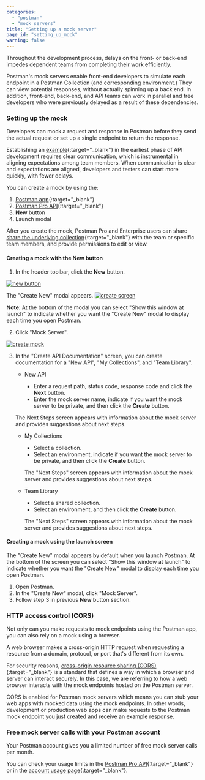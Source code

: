 ```yaml
---
categories:
  - "postman"
  - "mock_servers"
title: "Setting up a mock server"
page_id: "setting_up_mock"
warning: false
---
```


Throughout the development process, delays on the front- or back-end impedes dependent teams from completing their work efficiently.  

Postman's mock servers enable front-end developers to simulate each endpoint in a Postman Collection (and corresponding environment.) They can view potential responses, without actually spinning up a back end. In addition, front-end, back-end, and API teams can work in parallel and free developers who were previously delayed as a result of these dependencies.

### Setting up the mock

Developers can mock a request and response in Postman before they send the actual request or set up a single endpoint to return the response. 

Establishing an [example](/docs/postman/collections/examples){:target="_blank"} in the earliest phase of API development requires clear communication, which is instrumental in aligning expectations among team members. When communication is clear and expectations are aligned, developers and testers can start more quickly, with fewer delays.

You can create a mock by using the: 

  1. [Postman app](/docs/postman/mock_servers/mocking_with_examples){:target="_blank"}
  2. [Postman Pro API](/docs/postman/mock_servers/mock_with_api){:target="_blank"}
  3. **New** button
  4. Launch modal 
  
After you create the mock, Postman Pro and Enterprise users can share [share the underlying collection](/docs/postman/team_library/sharing#sharing-collections){:target="_blank"} with the team or specific team members, and provide permissions to edit or view.


#### Creating a mock with the New button

1.  In the header toolbar, click the **New** button.

[![new button](https://s3.amazonaws.com/postman-static-getpostman-com/postman-docs/HeaderToolBar.png)](https://s3.amazonaws.com/postman-static-getpostman-com/postman-docs/HeaderToolBar.png)

The "Create New" modal appears.
[![create screen](https://s3.amazonaws.com/postman-static-getpostman-com/postman-docs/create_new_screen.png)](https://s3.amazonaws.com/postman-static-getpostman-com/postman-docs/create_new_screen.png)

**Note**: At the bottom of the modal you can select "Show this window at launch" to indicate whether you want the "Create New" modal to display each time you open Postman.

2. Click "Mock Server".

[![create mock](https://s3.amazonaws.com/postman-static-getpostman-com/postman-docs/create_mock.png)](https://s3.amazonaws.com/postman-static-getpostman-com/postman-docs/create_mock.png)


3. In the "Create API Documentation" screen, you can create documentation for a "New API", "My Collections", and "Team Library". 
   * New API
     
     * Enter a request path, status code, response code and click the **Next** button.
     * Enter the mock server name, indicate if you want the mock server to be private, and then click the **Create** button.
     
    The Next Steps screen appears with information about the mock server and provides suggestions about next steps.
    
   * My Collections
   
     * Select a collection.
     * Select an environment, indicate if you want the mock server to be private, and then click the **Create** button.
     
     The "Next Steps" screen appears with information about the mock server and provides suggestions about next steps.
     
   * Team Library
   
     * Select a shared collection.
     * Select an environment, and then click the **Create** button.
     
     The "Next Steps" screen appears with information about the mock server and provides suggestions about next steps.
     
#### Creating a mock using the launch screen

The "Create New" modal appears by default when you launch Postman. At the bottom of the screen you can select "Show this window at launch" to indicate whether you want the "Create New" modal to display each time you open Postman.

1. Open Postman.
2. In the "Create New" modal, click "Mock Server".
3. Follow step 3 in previous **New** button section. 

### HTTP access control (CORS)

Not only can you make requests to mock endpoints using the Postman app, you can also rely on a mock using a browser.

A web browser makes a cross-origin HTTP request when requesting a resource from a domain, protocol, or port that's different from its own. 

For security reasons, [cross-origin resource sharing (CORS)](https://developer.mozilla.org/en-US/docs/Web/HTTP/Access_control_CORS){:target="_blank"} is a standard that defines a way in which a browser and server can interact securely. In this case, we are referring to how a web browser interacts with the mock endpoints hosted on the Postman server.

CORS is enabled for Postman mock servers which means you can stub your web apps with mocked data using the mock endpoints. In other words, development or production web apps can make requests to the Postman mock endpoint you just created and receive an example response.

### Free mock server calls with your Postman account

Your Postman account gives you a limited number of free mock server calls per month. 

You can check your usage limits in the [Postman Pro API](https://docs.api.getpostman.com){:target="_blank"} or in the [account usage page](https://go.pstmn.io/postman-account-limits){:target="_blank"}.
